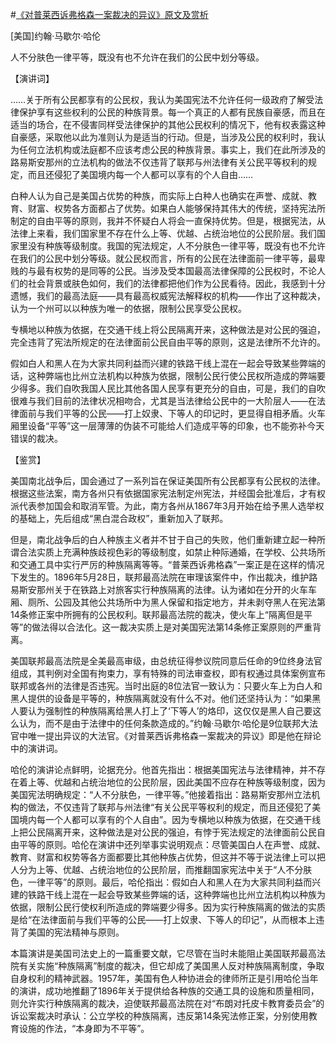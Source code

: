 #[《对普莱西诉弗格森一案裁决的异议》原文及赏析](https://www.vrrw.net/wx/14762.html)

[美国]约翰·马歇尔·哈伦

人不分肤色一律平等，既没有也不允许在我们的公民中划分等级。

【演讲词】

……关于所有公民都享有的公民权，我认为美国宪法不允许任何一级政府了解受法律保护享有这些权利的公民的种族背景。每一个真正的人都有民族自豪感，而且在适当的场合，在不侵害同样受法律保护的其他公民权利的情况下，他有权表露这种自豪感，采取他以此为准则认为是适当的行动。但是，当涉及公民的权利时，我认为任何立法机构或法庭都不应该考虑公民的种族背景。事实上，我们在此所涉及的路易斯安那州的立法机构的做法不仅违背了联邦与州法律有关公民平等权利的规定，而且还侵犯了美国境内每一个人都可以享有的个人自由……

白种人认为自己是美国占优势的种族，而实际上白种人也确实在声誉、成就、教育、财富、权势各方面都占了优势。如果白人能够保持其伟大的传统，坚持宪法所制定的自由平等的原则，我并不怀疑白人将会一直保持优势。但是，根据宪法，从法律上来看，我们国家里不存在什么上等、优越、占统治地位的公民阶层。我们国家里没有种族等级制度。我国的宪法规定，人不分肤色一律平等，既没有也不允许在我们的公民中划分等级。就公民权而言，所有的公民在法律面前一律平等，最卑贱的与最有权势的是同等的公民。当涉及受本国最高法律保障的公民权时，不论人们的社会背景或肤色如何，我们的法律都把他们作为公民看待。因此，我感到十分遗憾，我们的最高法庭——具有最高权威宪法解释权的机构——作出了这种裁决，认为一个州可以以种族为唯一的依据，限制公民享受公民权。

专横地以种族为依据，在交通干线上将公民隔离开来，这种做法是对公民的强迫，完全违背了宪法所规定的在法律面前公民自由平等的原则，这是法律所不允许的。

假如白人和黑人在为大家共同利益而兴建的铁路干线上混在一起会导致某些弊端的话，这种弊端也比州立法机构以种族为依据，限制公民行使公民权所造成的弊端要少得多。我们自吹我国人民比其他各国人民享有更充分的自由，可是，我们的自吹很难与我们目前的法律状况相吻合，尤其是当法律给公民中的一大阶层人——在法律面前与我们平等的公民——打上奴隶、下等人的印记时，更显得自相矛盾。火车厢里设备“平等”这一层薄薄的伪装不可能给人们造成平等的印象，也不能弥补今天错误的裁决。



【鉴赏】

美国南北战争后，国会通过了一系列旨在保证美国所有公民都享有公民权的法律。根据这些法案，南方各州只有依据国家宪法制定州宪法，并经国会批准后，才有权派代表参加国会和取消军管。为此，南方各州从1867年3月开始在给予黑人选举权的基础上，先后组成“黑白混合政权”，重新加入了联邦。

但是，南北战争后的白人种族主义者并不甘于自己的失败，他们重新建立起一种所谓合法实质上充满种族歧视色彩的等级制度，如禁止种际通婚，在学校、公共场所和交通工具中实行严厉的种族隔离等等。“普莱西诉弗格森”一案正是在这样的情况下发生的。1896年5月28日，联邦最高法院在审理该案件中，作出裁决，维护路易斯安那州关于在铁路上对旅客实行种族隔离的法律。认为诸如在分开的火车车厢、厕所、公园及其他公共场所中为黑人保留和指定地方，并未剥夺黑人在宪法第14条修正案中所拥有的公民权利。联邦最高法院的裁决，使火车上“隔离但是平等”的做法得以合法化。这一裁决实质上是对美国宪法第14条修正案原则的严重背离。

美国联邦最高法院是全美最高审级，由总统征得参议院同意后任命的9位终身法官组成，其判例对全国有拘束力，享有特殊的司法审查权，即有权通过具体案例宣布联邦或各州的法律是否违宪。当时出庭的8位法官一致认为：只要火车上为白人和黑人提供的设备是平等的，种族隔离就没有什么不对。他们还坚持认为：“如果黑人要认为强制性的种族隔离给黑人打上了‘下等人’的烙印，这仅仅是黑人自己要这么认为，而不是由于法律中的任何条款造成的。”约翰·马歇尔·哈伦是9位联邦大法官中唯一提出异议的大法官。《对普莱西诉弗格森一案裁决的异议》即是他在辩论中的演讲词。

哈伦的演讲论点鲜明，论据充分。他首先指出：根据美国宪法与法律精神，并不存在着上等、优越和占统治地位的公民阶层，因此美国不应存在种族等级制度，因为美国宪法明确规定：“人不分肤色，一律平等。”他接着指出：路易斯安那州立法机构的做法，不仅违背了联邦与州法律“有关公民平等权利的规定，而且还侵犯了美国境内每一个人都可以享有的个人自由”。因为专横地以种族为依据，在交通干线上把公民隔离开来，这种做法是对公民的强迫，有悖于宪法规定的法律面前公民自由平等的原则。哈伦在演讲中还列举事实说明观点：尽管美国白人在声誉、成就、教育、财富和权势等各方面都要比其他种族占优势，但这并不等于说法律上可以把人分为上等、优越、占统治地位的公民阶层，而推翻国家宪法中关于“人不分肤色，一律平等”的原则。最后，哈伦指出：假如白人和黑人在为大家共同利益而兴建的铁路干线上混在一起会导致某些弊端的话，这种弊端也比州立法机构以种族为依据，限制公民行使权利所造成的弊端要少得多。因为实行种族隔离的做法的实质是给“在法律面前与我们平等的公民——打上奴隶、下等人的印记”，从而根本上违背了美国的宪法精神与原则。

本篇演讲是美国司法史上的一篇重要文献，它尽管在当时未能阻止美国联邦最高法院有关实施“种族隔离”制度的裁决，但它却成了美国黑人反对种族隔离制度，争取自身权利的精神武器。1957年，美国有色人种协进会的律师所正是引用哈伦当年的演讲，成功地推翻了1896年关于提供给各种族的交通工具的设施和质量相同，则允许实行种族隔离的裁决，迫使联邦最高法院在对“布朗对托皮卡教育委员会”的诉讼案裁决时承认：公立学校的种族隔离，违反第14条宪法修正案，分别使用教育设施的作法，“本身即为不平等”。

